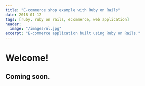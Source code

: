 ```yaml
---
title: "E-commerce shop example with Ruby on Rails"
date: 2018-01-12
tags: [ruby, ruby on rails, ecommerce, web application]
header:
  image: "/images/nl.jpg"
excerpt: "E-commerce application built using Ruby on Rails."
---
```


# Welcome!

## Coming soon.